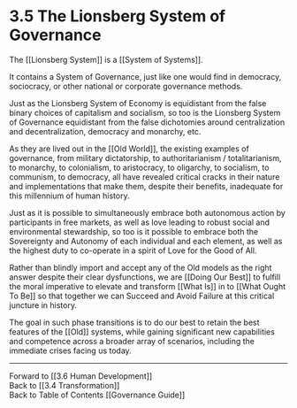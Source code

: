 # 3.5 The Lionsberg System of Governance
The [[Lionsberg System]] is a [[System of Systems]]. 

It contains a System of Governance, just like one would find in democracy, sociocracy, or other national or corporate governance methods.

Just as the Lionsberg System of Economy is equidistant from the false binary choices of capitalism and socialism, so too is the Lionsberg System of Governance equidistant from the false dichotomies around centralization and decentralization, democracy and monarchy, etc.

As they are lived out in the [[Old World]], the existing examples of governance, from military dictatorship, to authoritarianism / totalitarianism, to monarchy, to colonialism, to aristocracy, to oligarchy, to socialism, to communism, to democracy, all have revealed critical cracks in their nature and implementations that make them, despite their benefits, inadequate for this millennium of human history.

Just as it is possible to simultaneously embrace both autonomous action by participants in free markets, as well as love leading to robust social and environmental stewardship, so too is it possible to embrace both the Sovereignty and Autonomy of each individual and each element, as well as the highest duty to co-operate in a spirit of Love for the Good of All.

Rather than blindly import and accept any of the Old models as the right answer despite their clear dysfunctions, we are [[Doing Our Best]] to fulfill the moral imperative to elevate and transform [[What Is]] in to [[What Ought To Be]] so that together we can Succeed and Avoid Failure at this critical juncture in history. 

The goal in such phase transitions is to do our best to retain the best features of the [[Old]] systems, while gaining significant new capabilities and competence across a broader array of scenarios, including the immediate crises facing us today. 

___

Forward to [[3.6 Human Development]]  
Back to [[3.4 Transformation]]  
Back to Table of Contents [[Governance Guide]]